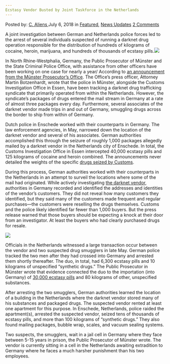```yaml
---
Ecstasy Vendor Busted by Joint Taskforce in the Netherlands
---
```

<article class="post-listing post-26223 post type-post status-publish format-standard has-post-thumbnail hentry 
 tag-busted tag-ecstasy tag-joint tag-netherlands tag-taskforce tag-vendor">
<div class="post-inner">
<span>Posted by: <a href="https://www.deepdotweb.com/author/caliens/" title="">C. Aliens </a></span>
<span>July 6, 2018</span>
<span>in <a href="https://www.deepdotweb.com/category/deepdot-news/" rel="category tag">Featured</a>, <a href="https://www.deepdotweb.com/category/news-updates/" rel="category tag">News Updates</a></span>
<span><a href="https://www.deepdotweb.com/2018/07/06/ecstasy-vendor-busted-by-joint-taskforce-in-the-netherlands/#comments">2 Comments</a></span>


<p>A joint investigation between German and Netherlands police forces led to the arrest of several individuals suspected of running a darknet drug operation responsible for the distribution of hundreds of kilograms of cocaine, heroin, marijuana, and hundreds of thousands of ecstasy pills.<img class="wp-image-26227 aligncenter" src="/imgs/2018/07/word-image-17.jpeg" srcset="/imgs/2018/07/word-image-17.jpeg 660w, /imgs/2018/07/word-image-17-300x150.jpeg 300w" sizes="(max-width: 660px) 100vw, 660px" /></p>
<p>In North Rhine-Westphalia, Germany, the Public Prosecutor of Münster and the State Criminal Police Office, with assistance from other officers have been working on one case for nearly a year/ According to <a href="http://www.sta-muenster.nrw.de/behoerde/presse/aktuelle_pressemitteilungen/Presseerklaerung-vom-19_06_2018.pdf">an announcement from the Münster Prosecutor’s Office</a>. The Office’s press officer, Attorney Martin Botzenhardt, wrote that the police in Münster, alongside the Customs Investigation Office in Essen, have been tracking a darknet drug trafficking syndicate that primarily operated from within the Netherlands. However, the syndicate’s packages of drugs entered the mail stream in Germany at a rate of almost three packages every day. Furthermore, several associates of the darknet vendor made trips in and out of Germany, smuggling drugs across the border to ship from within of Germany.</p>
<p>Dutch police in Enschede worked with their counterparts in Germany. The law enforcement agencies, in May, narrowed down the location of the darknet vendor and several of his associates. German authorities accomplished this through the seizure of roughly 1,000 packages allegedly mailed by a darknet vendor in the Netherlands city of Enschede. In total, the Customs Investigation Office in Essen intercepted 40,000 ecstasy pills and 125 kilograms of cocaine and heroin combined. The announcements never detailed the weights of the specific <a href="https://www.deepdotweb.com/tag/customs">drugs seized by Customs</a>.</p>
<p>During this process, German authorities worked with their counterparts in the Netherlands in an attempt to surveil the locations where some of the mail had originated. While actively investigating <a href="https://www.deepdotweb.com/marketplace-directory/categories/vendor-shops">the darknet vendor</a>, authorities in Germany recorded and identified the addresses and identities of the vendor’s customers. They did not reveal how many customers they identified, but they said many of the customers made frequent and regular purchases—the customers were reselling the drugs themselves. Customs and the police likely identified far fewer than 1,000 buyers. But the press release warned that those buyers should be expecting a knock at their door from an investigator. At least the buyers who had clearly purchased drugs for resale.</p>
<p><img class="wp-image-26228" src="/imgs/2018/07/word-image-18.jpeg" srcset="/imgs/2018/07/word-image-18.jpeg 660w, /imgs/2018/07/word-image-18-300x225.jpeg 300w" sizes="(max-width: 660px) 100vw, 660px" /></p>
<p>Officials in the Netherlands witnessed a large transaction occur between the vendor and two suspected drug smugglers in late May. German police tracked the two men after they had crossed into Germany and arrested them shortly thereafter. The duo, in total, had 6,300 ecstasy pills and 10 kilograms of unspecified “synthetic drugs.” The Public Prosecutor in Münster wrote that evidence connected the duo to the importation (into Germany) of <a href="https://www.deepdotweb.com/2017/07/08/30000-ecstasy-pills-seized-dutch-vendor-bust/">30,000 ecstasy pills</a> and 80 kilograms of other, unspecified substances.</p>
<p>After arresting the two smugglers, German authorities learned the location of a building in the Netherlands where the darknet vendor stored many of his substances and packaged drugs. The suspected vendor rented at least one apartment for this purpose. In Enschede, Netherlands, police raided the apartment(s), arrested the suspected vendor, seized tens of thousands of ecstasy pills, and more than 100 kilograms of “synthetic drugs.” They also found mailing packages, bubble wrap, scales, and vacuum sealing systems.</p>
<p>Two suspects, the smugglers, wait in a jail cell in Germany where they face between 5-15 years in prison, the Public Prosecutor of Münster wrote. The vendor is currently sitting in a cell in the Netherlands awaiting extradition to Germany where he faces a much harsher punishment than his two employees.</p>
</div>
<span style="display:none"><a href="https://www.deepdotweb.com/tag/busted/" rel="tag">busted</a> <a href="https://www.deepdotweb.com/tag/ecstasy/" rel="tag">ecstasy</a> <a href="https://www.deepdotweb.com/tag/joint/" rel="tag">joint</a> <a href="https://www.deepdotweb.com/tag/netherlands/" rel="tag">netherlands</a> <a href="https://www.deepdotweb.com/tag/taskforce/" rel="tag">taskforce</a> <a href="https://www.deepdotweb.com/tag/vendor/" rel="tag">vendor</a></span> <span style="display:none" class="updated">2018-07-06<a href="https://www.deepdotweb.com/author/caliens/" title="Posts by C. Aliens" rel="author">C. Aliens</a></strong></div>
</div>
</article>

